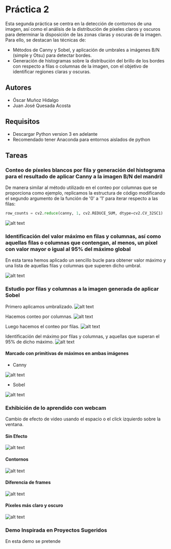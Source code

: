 # Práctica 2

Esta segunda práctica se centra en la detección de contornos de una imagen, así como el análisis de la distribución de píxeles claros y oscuros para determinar la disposición de las zonas claras y oscuras de la imagen.
Para ello, se destacan las técnicas de:

- Métodos de Canny y Sobel, y aplicación de umbrales a imágenes B/N (simple y Otsu) para detectar bordes.
- Generación de histogramas sobre la distribución del brillo de los bordes con respecto a filas o columnas de la imagen, con el objetivo de identificar regiones claras y oscuras.

## Autores

- Óscar Muñoz Hidalgo
- Juan José Quesada Acosta

## Requisitos
- Descargar Python version 3 en adelante
- Recomendado tener Anaconda para entornos aislados de python
## Tareas

### Conteo de píxeles blancos por fila y generación del histograma para el resultado de aplicar Canny a la imagen B/N del mandril

De manera similar al método utilizado en el conteo por columnas que se proporciona como ejemplo, replicamos la estructura de código modificando el segundo argumento de la función de '0' a '1' para iterar respecto a las filas:

```python
row_counts = cv2.reduce(canny, 1, cv2.REDUCE_SUM, dtype=cv2.CV_32SC1)
```

![alt text](./Assets/image.png)

### Identificación del valor máximo en filas y columnas, así como aquellas filas o columnas que contengan, al menos, un píxel con valor mayor o igual al 95% del máximo global

En esta tarea hemos aplicado un sencillo bucle para obtener valor máximo y una lista de aquellas filas y columnas que superen dicho umbral.

![alt text](./Assets/image-1.png)

### Estudio por filas y columnas a la imagen generada de aplicar Sobel

Primero aplicamos umbralizado.
![alt text](./Assets/image-2.png)

Hacemos conteo por columnas.
![alt text](./Assets/image-3.png)

Luego hacemos el conteo por filas.
![alt text](./Assets/image-4.png)

Identificación del máximo por filas y columnas, y aquellas que superan el 95% de dicho máximo.
![alt text](./Assets/image-5.png)

#### Marcado con primitivas de máximos en ambas imágenes

- Canny

![alt text](./Assets/image-6.png)

- Sobel

![alt text](./Assets/image-7.png)

### Exhibición de lo aprendido con webcam

Cambio de efecto de video usando el espacio o el click izquierdo sobre la ventana.

#### Sin Efecto

![alt text](./Assets/Demo1.png)

#### Contornos

![alt text](./Assets/Demo2.png)

#### Diferencia de frames

![alt text](./Assets/Demo3.png)

#### Píxeles más claro y oscuro

![alt text](./Assets/Demo4.png)

### Demo Inspirada en Proyectos Sugeridos

En esta demo se pretende 
